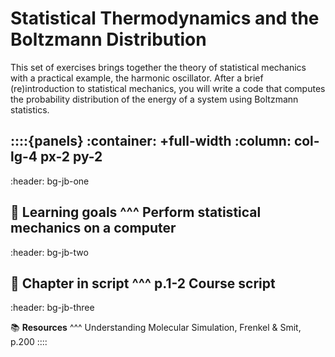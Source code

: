 

# Statistical Thermodynamics and the Boltzmann Distribution

This set of exercises brings together the theory of statistical mechanics with a practical
example, the harmonic oscillator. After a brief (re)introduction to statistical mechanics,
you will write a code that computes the probability distribution of the energy of a system
using Boltzmann statistics.


::::{panels}
:container: +full-width
:column: col-lg-4 px-2 py-2
---
:header: bg-jb-one

🎯 **Learning goals**
^^^
Perform statistical mechanics on a computer
---
:header: bg-jb-two

📖 **Chapter in script**
^^^
p.1-2 Course script
---
:header: bg-jb-three

📚 **Resources**
^^^
Understanding Molecular Simulation,  Frenkel & Smit, p.200
::::